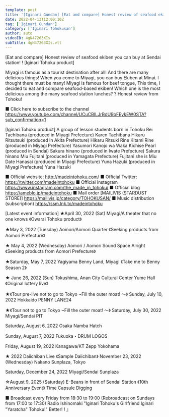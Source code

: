 ```yaml
---
template: post
title: '[Iginari Gundan] [Eat and compare] Honest review of seafood ekiben you can buy at Sendai station! ! [Iginari Tohoku product]'
date: 2022-04-13T12:00:10Z
tag: ['Iginari Gundan']
category: ['Iginari Tohokusan']
author: auto 
videoID: 4gN47263XIs
subTitle: 4gN47263XIs.vtt
---
```

[Eat and compare] Honest review of seafood ekiben you can buy at Sendai station! ! [Iginari Tohoku product]

Miyagi is famous as a tourist destination after all!
And there are many delicious things!
When you come to Miyagi, you can buy Ekiben at Minai.
I thought there must be many!
Miyagi is famous for beef tongue,
This time, I decided to eat and compare seafood-based ekiben!
Which one is the most delicious among the many seafood station lunches? ?
Honest review from Tohoku!

■ Click here to subscribe to the channel
https://www.youtube.com/channel/UCuCBILJrBdU9bFEykEW0STA?sub_confirmation=1


[Iginari Tohoku product]
A group of lesson students born in Tohoku
Rei Tachibana (produced in Miyagi Prefecture) Karen Tachibana
Hikaru Ritsutsuki (produced in Akita Prefecture) Hikaru Ritsuki
Rine Kitami Rine (produced in Miyagi Prefecture)
Yasumori Kanojo wa Waka
Kichise Pearl (produced in Sendai)
Sakura hinano (produced in Iwate Prefecture) Sakura hinano
Miu Fujitani (produced in Yamagata Prefecture) Fujitani she is Miu
Date Hanasai (produced in Miyagi Prefecture)
Yuna Hazuki (produced in Miyagi Prefecture) Yuna Hazuki

■ Official website: http://madeintohoku.com/
■ Official Twitter: https://twitter.com/madeintohoku
■ Official Instagram https://www.instagram.com/the_made_in_tohoku/
■ Official blog https://ameblo.jp/madeintohoku
■ Mail order [MAILIVIS (STARDUST STORE)] https://mailivis.jp/category/TOHOKUSAN/
■ Music distribution (subscription) https://ssm.lnk.to/madeintohoku


[Latest event information]
★April 30, 2022 (Sat) Miyagi/A theater that no one knows
《Owarai Tohoku product》

★May 3, 2022 (Tuesday) Aomori/Aomori Quarter
《Seeking products from Aomori Prefecture》

★ May 4, 2022 (Wednesday) Aomori / Aomori Sound Space Alright
《Seeking products from Aomori Prefecture》

★Saturday, May 7, 2022 Yagiyama Benny Land, Miyagi
《Take me to Benny Season 2》

★ June 26, 2022 (Sun) Tokushima, Anan City Cultural Center Yume Hall
《Original lottery live》

★《Tour pre-live not to go to Tokyo ~Fill the outer moat! ～》
Sunday, July 10, 2022
Hokkaido PENNY LANE24

★《Tour not to go to Tokyo ~Fill the outer moat! ～》
Saturday, July 30, 2022
Miyagi/Sendai PIT

Saturday, August 6, 2022
Osaka Namba Hatch

Sunday, August 7, 2022
Fukuoka・DRUM LOGOS

Friday, August 19, 2022
Kanagawa/KT Zepp Yokohama

★ 2022 Daiichiban Live 《Sample Daiichiban》
November 23, 2022 (Wednesday)
Nakano Sunplaza, Tokyo

Saturday, December 24, 2022
Miyagi/Sendai Sunplaza

☆August 9, 2025 (Saturday) E-Beans in front of Sendai Station
《10th Anniversary Event》 Time Capsule Digging

 
■ Broadcast every Friday from 18:30 to 19:00 (Rebroadcast on Sundays from 17:00 to 17:30)
Radio Ishinomaki "Iginari Tohoku's Girlfriend Iginari "Yaratcha" Tohoku!" Better! ! 』